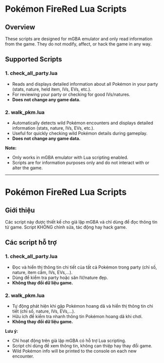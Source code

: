 

# Pokémon FireRed Lua Scripts

## Overview

These scripts are designed for mGBA emulator and only read information from the game. They do not modify, affect, or hack the game in any way.

## Supported Scripts

### 1. check_all_party.lua
- Reads and displays detailed information about all Pokémon in your party (stats, nature, held item, IVs, EVs, etc.).
- For reviewing your party or checking for good IVs/natures.
- **Does not change any game data.**

### 2. walk_pkm.lua
- Automatically detects wild Pokémon encounters and displays detailed information (stats, nature, IVs, EVs, etc.).
- Useful for quickly checking wild Pokémon details during gameplay.
- **Does not change any game data.**

**Note:**
- Only works in mGBA emulator with Lua scripting enabled.
- Scripts are for information purposes only and do not interact with or alter the game.


---

# Pokémon FireRed Lua Scripts
## Giới thiệu

Các script này được thiết kế cho giả lập mGBA và chỉ dùng để đọc thông tin từ game. Script KHÔNG chỉnh sửa, tác động hay hack game.

## Các script hỗ trợ

### 1. check_all_party.lua
- Đọc và hiển thị thông tin chi tiết của tất cả Pokémon trong party (chỉ số, nature, item cầm, IVs, EVs,...).
- Dùng để kiểm tra party hoặc săn IV/nature đẹp.
- **Không thay đổi dữ liệu game.**

### 2. walk_pkm.lua
- Tự động phát hiện khi gặp Pokémon hoang dã và hiển thị thông tin chi tiết (chỉ số, nature, IVs, EVs,...).
- Hữu ích để kiểm tra nhanh thông tin Pokémon hoang dã khi chơi.
- **Không thay đổi dữ liệu game.**

**Lưu ý:**
- Chỉ hoạt động trên giả lập mGBA có hỗ trợ Lua scripting.
- Script chỉ dùng để xem thông tin, không can thiệp hay thay đổi game.
- Wild Pokémon info will be printed to the console on each new encounter.




